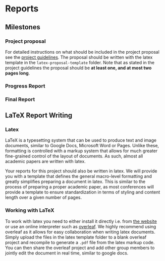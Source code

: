 # Reports

## Milestones

### Project proposal

For detailed instructions on what should be included in the project proposal see the [project guidelines](https://www.overleaf.com/read/qrfkgnbmmsdj#53611f). The proposal should be written with the latex template in the `latex-proposal-template` folder. Note that as stated in the project guidelines the proposal should be **at least one, and at most two pages long**.

### Progress Report

### Final Report

## LaTeX Report Writing

### Latex

LaTeX is a typesetting system that can be used to produce text and image documents, similar to Google Docs, Microsoft Word or Pages. Unlike these, formatting is controlled with a markup system that allows for much greater fine-grained control of the layout of documents. As such, almost all academic papers are written with latex.

Your reports for this project should also be written in latex. We will provide you with a template that defines the general macro-level formatting and greatly simplifies preparing a document in latex. This is similar to the process of preparing a proper academic paper, as most conferences will provide a template to ensure standardization in terms of styling and content length over a given number of pages.

### Working with LaTeX

To work with latex you need to either install it directly i.e. from [the website](https://www.latex-project.org/get/) or use an online interpreter such as [overleaf](https://www.overleaf.com/). We highly recommend using overleaf as it allows for easy collaboration when writing latex documents. Simply upload the files in the latex template folder to a blank overleaf project and recompile to generate a `.pdf` file from the latex markup code. You can then share the overleaf project and add other group members to jointly edit the document in real time, similar to google docs.
